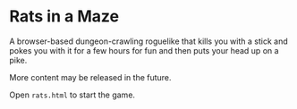 # Rats in a Maze

A browser-based dungeon-crawling roguelike that kills you with a stick and pokes you with it for a few hours for fun and then puts your head up on a pike.

More content may be released in the future.

Open `rats.html` to start the game.